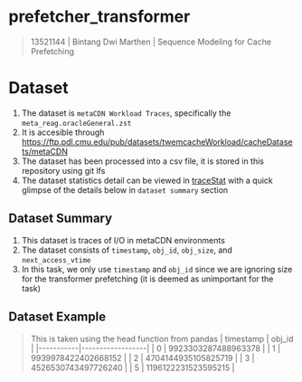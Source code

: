 # prefetcher_transformer
> 13521144 | Bintang Dwi Marthen | Sequence Modeling for Cache Prefetching

# Dataset
1. The dataset is `metaCDN Workload Traces`, specifically the `meta_reag.oracleGeneral.zst`
2. It is accesible through https://ftp.pdl.cmu.edu/pub/datasets/twemcacheWorkload/cacheDatasets/metaCDN
3. The dataset has been processed into a csv file, it is stored in this repository using git lfs
4. The dataset statistics detail can be viewed in [traceStat](https://github.com/Marthenn/prefetcher_transformer/blob/main/traceStat) with a quick glimpse of the details below in `dataset summary` section

## Dataset Summary
1. This dataset is traces of I/O in metaCDN environments
2. The dataset consists of `timestamp`, `obj_id`, `obj_size`, and `next_access_vtime`
3. In this task, we only use `timestamp` and `obj_id` since we are ignoring size for the transformer prefetching (it is deemed as unimportant for the task)

## Dataset Example
> This is taken using the head function from pandas
| timestamp | obj_id |
|-----------|------------------|
| 0         | 9923303287488963378 |
| 1         | 9939978422402668152 |
| 2         | 4704144935105825719 |
| 3         | 4526530743497726240 |
| 5         | 1196122231523595215 |
